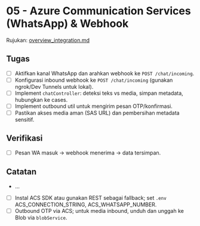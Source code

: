 # 05 - Azure Communication Services (WhatsApp) & Webhook

Rujukan: [overview_integration.md](../../overview_integration.md)

## Tugas

- [ ] Aktifkan kanal WhatsApp dan arahkan webhook ke `POST /chat/incoming`.
- [ ] Konfigurasi inbound webhook ke `POST /chat/incoming` (gunakan ngrok/Dev Tunnels untuk lokal).
- [ ] Implement `chatController`: deteksi teks vs media, simpan metadata, hubungkan ke cases.
- [ ] Implement outbound util untuk mengirim pesan OTP/konfirmasi.
 - [ ] Pastikan akses media aman (SAS URL) dan pembersihan metadata sensitif.

## Verifikasi

- [ ] Pesan WA masuk → webhook menerima → data tersimpan.

## Catatan

- ...
- [ ] Instal ACS SDK atau gunakan REST sebagai fallback; set `.env` ACS_CONNECTION_STRING, ACS_WHATSAPP_NUMBER.
- [ ] Outbound OTP via ACS; untuk media inbound, unduh dan unggah ke Blob via `blobService`.
